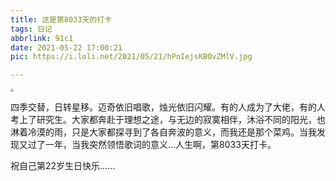 ```yaml
---
title: 这是第8033天的打卡
tags: 日记
abbrlink: 91c1
date: 2021-05-22 17:00:21
pic: https://i.loli.net/2021/05/21/hPnIejsKBOvZMlV.jpg

---
```


<img src="https://i.loli.net/2021/05/21/hPnIejsKBOvZMlV.jpg" style="zoom:33%;overflow:hidden" />

四季交替，日转星移。迈奇依旧唱歌，烛光依旧闪耀。有的人成为了大佬，有的人考上了研究生。大家都奔赴于理想之途，与无边的寂寞相伴，沐浴不同的阳光，也淋着冷漠的雨，只是大家都探寻到了各自奔波的意义，而我还是那个菜鸡。当我发现又过了一年，当我突然领悟歌词的意义…人生啊，第8033天打卡。

祝自己第22岁生日快乐......